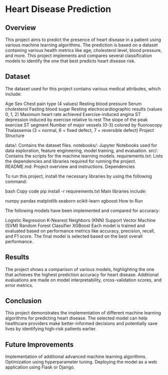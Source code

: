 # Heart Disease Prediction

## Overview

This project aims to predict the presence of heart disease in a patient using various machine learning algorithms. The prediction is based on a dataset containing various health metrics like age, cholesterol level, blood pressure, and more. This project implements and compares several classification models to identify the one that best predicts heart disease risk.

## Dataset

The dataset used for this project contains various medical attributes, which include:

Age
Sex
Chest pain type (4 values)
Resting blood pressure
Serum cholesterol
Fasting blood sugar
Resting electrocardiographic results (values 0, 1, 2)
Maximum heart rate achieved
Exercise-induced angina
ST depression induced by exercise relative to rest
The slope of the peak exercise ST segment
Number of major vessels (0-3) colored by fluoroscopy
Thalassemia (3 = normal, 6 = fixed defect, 7 = reversible defect)
Project Structure

data/: Contains the dataset files.
notebooks/: Jupyter Notebooks used for data exploration, feature engineering, model training, and evaluation.
src/: Contains the scripts for the machine learning models.
requirements.txt: Lists the dependencies and libraries required for running the project.
README.md: Project overview and instructions.
Dependencies

To run this project, install the necessary libraries by using the following command:

bash
Copy code
pip install -r requirements.txt
Main libraries include:

numpy
pandas
matplotlib
seaborn
scikit-learn
xgboost
How to Run


The following models have been implemented and compared for accuracy:

Logistic Regression
K-Nearest Neighbors (KNN)
Support Vector Machine (SVM)
Random Forest Classifier
XGBoost
Each model is trained and evaluated based on performance metrics like accuracy, precision, recall, and F1 score. The final model is selected based on the best overall performance.

## Results

The project shows a comparison of various models, highlighting the one that achieves the highest prediction accuracy for heart disease. Additional evaluations are made on model interpretability, cross-validation scores, and error metrics.

## Conclusion

This project demonstrates the implementation of different machine learning algorithms for predicting heart disease. The selected model can help healthcare providers make better-informed decisions and potentially save lives by identifying high-risk patients earlier.

## Future Improvements

Implementation of additional advanced machine learning algorithms.
Optimization using hyperparameter tuning.
Deploying the model as a web application using Flask or Django.
